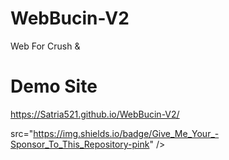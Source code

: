 # WebBucin-V2
Web For Crush &amp;

# Demo Site
 <a href="https://Satria521.github.io/WebBucin-V2/">https://Satria521.github.io/WebBucin-V2/</a>

src="https://img.shields.io/badge/Give_Me_Your_-Sponsor_To_This_Repository-pink" /></a>
</p>
